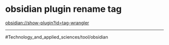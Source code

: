 # obsidian plugin rename tag 

[obsidian://show-plugin?id=tag-wrangler](obsidian://show-plugin?id=tag-wrangler)

---

#Technology_and_applied_sciences/tool/obsidian 
